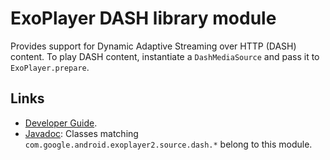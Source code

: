 # ExoPlayer DASH library module #

Provides support for Dynamic Adaptive Streaming over HTTP (DASH) content. To
play DASH content, instantiate a `DashMediaSource` and pass it to
`ExoPlayer.prepare`.

## Links ##

* [Developer Guide][].
* [Javadoc][]: Classes matching `com.google.android.exoplayer2.source.dash.*`
  belong to this module.

[Developer Guide]: https://exoplayer.dev/dash.html
[Javadoc]: https://exoplayer.dev/doc/reference/index.html
